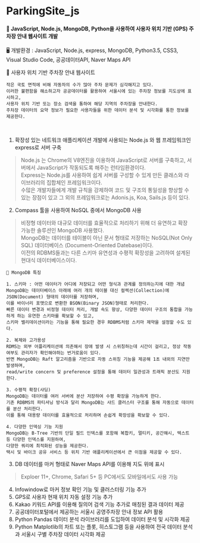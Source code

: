 # ParkingSite_js

#### 📢 JavaScript, Node.js, MongoDB, Python을 사용하여 사용자 위치 기반 (GPS) 주차장 안내 웹사이트 개발     
🖥️ 개발환경 : JavaScript, Node.js, express, MongoDB, Python3.5, CSS3, Visual Studio Code, 공공데이터API, Naver Maps API      

📜 사용자 위치 기반 주차장 안내 웹사이트    
```
작은 국토 면적에 비해 자동차의 수가 많아 주차 문제가 심각해지고 있다.    
이러한 불편함을 해소하고자 공공데이터를 활용하여 서울시에 있는 주차장 정보를 지도상에 표시하고,    
사용자 위치 기반 또는 장소 검색을 통하여 해당 지역의 주차장을 안내한다.    
주차장 데이터의 요약 정보가 필요한 사용자들을 위한 데이터 분석 및 시각화를 통한 정보를 제공한다.
```

<br>

1. 확장성 있는 네트워크 애플리케이션 개발에 사용되는 Node.js 와 웹 프레임워크인 express로 서버 구축
> Node.js 는 Chrome의 V8엔진을 이용하여 JavaScript로 서버를 구축하고, 서버에서 JavaScript가 작동되도록 해주는 런타임환경이다.     
> Express는 Node.js를 사용하여 쉽게 서버를 구성할 수 있게 만든 클래스와 라이브러리의 집합체인 프레임워크이다.       
> 수많은 개발자들에게 개발 규칙을 강제하여 코드 및 구조의 통일성을 향상할 수 있는 장점이 있고 그 외의 프레임워크로는 Adonis.js, Koa, Sails.js 등이 있다.      
2. Compass 툴을 사용하여 NoSQL 중에서 MongoDB 사용
> 비정형 데이터와 대규모 데이터를 효율적으로 처리하기 위해 더 유연하고 확장 가능한 솔루션인 MongoDB 사용했다.      
> MongoDB는 데이터를 테이블이 아닌 문서 형태로 저장하는 NoSQL(Not Only SQL) 데이터베이스 (Document-Oriented Datebase)이다.      
> 이전의 RDBMS들과는 다른 스키마 유연성과 수평적 확장성을 고려하여 설계된 현대식 데이터베이스이다.
```
📌 MongoDB 특징

1. 스키마 : 어떤 데이터가 어디에 저장되고 어떤 형식과 관계를 정의하는지에 대한 개념 
MongoDB는 데이터베이스 아래에 여러 개의 테이블 대신 컬렉션(Collection)에 JSON(Document) 형태의 데이터를 저장하며,
이를 바이너리 포맷으로 변환한 BSON(Binary JSON)형태로 처리한다.
빠른 데이터 변경과 비정형 데이터 처리, 개발 속도 향상, 다양한 데이터 구조의 통합을 가능하게 하는 유연한 스키마를 확보할 수 있고,
스키마 벨리데이션이라는 기능을 통해 필요한 경우 RDBMS처럼 스키마 제약을 설정할 수도 있다.

2. 복제와 고가용성
RDMS는 외부 어플리케이션에 의존해서 장애 발생 시 스위칭하는데 시간이 걸리고, 정상 작동 여부도 관리자가 확인해야하는 번거로움이 있다.
반면 MongoDB는 Raft 알고리즘을 기반으로 자동 스위칭 기능을 제공해 1초 내외의 지연만 발생하며, 
read/write concern 및 preference 설정을 통해 데이터 일관성과 트래픽 분산도 지원한다.

3. 수평적 확장(샤딩)
MongoDB는 데이터를 여러 서버에 분산 저장하여 수평 확장을 가능하게 한다. 
기존 RDBMS의 파티셔닝 방식과 달리 MongoDB는 샤드 클러스터 구조를 통해 자동으로 데이터를 분산 처리한다. 
이를 통해 대용량 데이터를 효율적으로 처리하며 손쉽게 확장성을 확보할 수 있다.

4. 다양한 인덱싱 기능 지원
MongoDB는 B-Tree 기반의 단일 필드 인덱스를 포함해 복합키, 멀티키, 공간해시, 텍스트 등 다양한 인덱스를 지원하여,
다양한 쿼리에 최적화된 성능을 제공한다.
택시 및 바이크 공유 서비스 등 위치 기반 애플리케이션에서 큰 이점을 제공할 수 있다.
```
3. DB 데이터를 마커 형태로 Naver Maps API를 이용해 지도 위에 표시
> Exploer 11+, Chrome, Safari 5+ 등 PC에서도 모바일에서도 사용 가능 
4. Infowindow로 마커 정보 확인 기능 및 클러스터링 기능 추가
5. GPS로 사용자 현재 위치 자동 설정 기능 추가
6. Kakao 키워드 API를 이용해 질의어 검색 기능 추가로 매칭된 결과 데이터 제공 
7. 공공데이터포털에서 제공하는 서울시 공영주차장 안내 정보 API 활용
8. Python Pandas 데이터 분석 라이브러리를 도입하여 데이터 분석 및 시각화 제공
9. Python Matplotlib의 차트 또는 플롯, 히스토그램 등을 사용하여 전국 데이터 분석과 서울시 구별 주차장 데이터 시각화 제공


